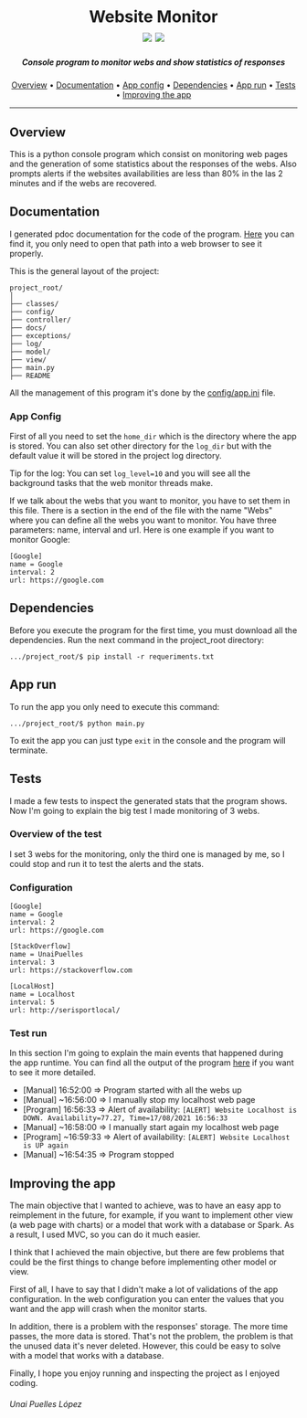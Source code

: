 <h1 align="center">
  Website Monitor
  <br/>
  <img src=https://img.shields.io/badge/language-pyton-blue />
  <img src=https://img.shields.io/badge/version-v1.0-green />  
</h1>
<h5 align="center">Console program to monitor webs and show statistics of responses</h5>

<p align="center">
  <a href="#overview">Overview</a> •
  <a href="#documentation">Documentation</a> •
  <a href="#app-config">App config</a> •
  <a href="#dependencies">Dependencies</a> •
  <a href="#app-run">App run</a> •
  <a href="#tests">Tests</a> •
  <a href="#improving-the-app">Improving the app</a>
</p>

---

## Overview
This is a python console program which consist on monitoring web pages and the generation of some statistics about the responses of the webs. Also prompts alerts if the websites availabilities are less than 80% in the las 2 minutes and if the webs are recovered.

## Documentation
I generated pdoc documentation for the code of the program. [Here](docs/pdoc) you can find it, you only need to open that
path into a web browser to see it properly.

This is the general layout of the project:
```
project_root/
│
├── classes/ 
├── config/
├── controller/
├── docs/
├── exceptions/
├── log/
├── model/
├── view/
├── main.py
├── README
```

All the management of this program it's done by the [config/app.ini](config/app.ini) file.

### App Config
First of all you need to set the `home_dir` which is the directory where the app is stored. You can also set other directory for the `log_dir` but with the default value it will be stored in the project log directory. 

Tip for the log: You can set `log_level=10` and you will see all the background tasks that the web monitor threads make.

If we talk about the webs that you want to monitor, you have to set them in this file. There is a section in the end of the file with the name "Webs" where you can define all the webs you want to monitor. You have three parameters: name, interval and url. Here is one example if you want to monitor Google:
```
[Google]
name = Google
interval: 2
url: https://google.com
```

## Dependencies
Before you execute the program for the first time, you must download all the dependencies. Run the next command in the project_root directory:

```
.../project_root/$ pip install -r requeriments.txt
```

## App run
To run the app you only need to execute this command:
```
.../project_root/$ python main.py
```

To exit the app you can just type `exit` in the console and the program will terminate.

## Tests
I made a few tests to inspect the generated stats that the program shows. Now I'm going to explain the big test I made
monitoring of 3 webs.

### Overview of the test
I set 3 webs for the monitoring, only the third one is managed by me, so I could stop and run it to test the alerts and
the stats. 

### Configuration
```
[Google]
name = Google
interval: 2
url: https://google.com

[StackOverflow]
name = UnaiPuelles
interval: 3
url: https://stackoverflow.com

[LocalHost]
name = Localhost
interval: 5
url: http://serisportlocal/
```

### Test run
In this section I'm going to explain the main events that happened during the app runtime. You can find all the output of
the program [here](docs/test/output.log) if you want to see it more detailed.

- [Manual] 16:52:00 => Program started with all the webs up
- [Manual] ~16:56:00 => I manually stop my localhost web page
- [Program] 16:56:33 => Alert of availability: `[ALERT] Website Localhost is DOWN. Availability=77.27, Time=17/08/2021 16:56:33`
- [Manual] ~16:58:00 => I manually start again my localhost web page
- [Program] ~16:59:33 => Alert of availability: `[ALERT] Website Localhost is UP again`
- [Manual] ~16:54:35 => Program stopped


## Improving the app
The main objective that I wanted to achieve, was to have an easy app to reimplement in the future, for example, if you 
want to implement other view (a web page with charts) or a model that work with a database or Spark. As a result, I used
MVC, so you can do it much easier.

I think that I achieved the main objective, but there are few problems that could be the first things to change
before implementing other model or view.

First of all, I have to say that I didn't make a lot of validations of the app configuration. In the web configuration
you can enter the values that you want and the app will crash when the monitor starts.

In addition, there is a problem with the responses' storage. The more time passes, the more data is stored. That's not
the problem, the problem is that the unused data it's never deleted. However, this could be easy to solve with a model
that works with a database.

Finally, I hope you enjoy running and inspecting the project as I enjoyed coding.


###### Unai Puelles López